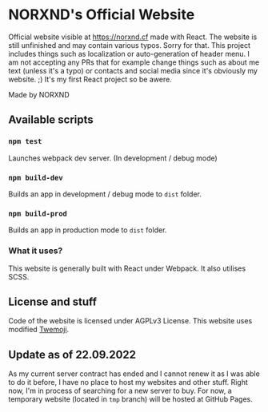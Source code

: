 # NORXND's Official Website

Official website visible at https://norxnd.cf made with React.
The website is still unfinished and may contain various typos. Sorry for that.
This project includes things such as localization or auto-generation of header menu.
I am not accepting any PRs that for example change things such as about me text (unless it's a typo) or contacts and social media since it's obviously my website. ;)
It's my first React project so be awere.

Made by NORXND

## Available scripts

### `npm test`

Launches webpack dev server. (In development / debug mode)

### `npm build-dev`

Builds an app in development / debug mode to `dist` folder.

### `npm build-prod`

Builds an app in production mode to `dist` folder.

### What it uses?

This website is generally built with React under Webpack.
It also utilises SCSS.

## License and stuff

Code of the website is licensed under AGPLv3 License.
This website uses modified [Twemoji](https://twemoji.twitter.com/).

## Update as of 22.09.2022

As my current server contract has ended and I cannot renew it as I was able to do it before, I have no place to host my websites and other stuff. Right now, I'm in process of searching for a new server to buy.
For now, a temporary website (located in `tmp` branch) will be hosted at GitHub Pages.

